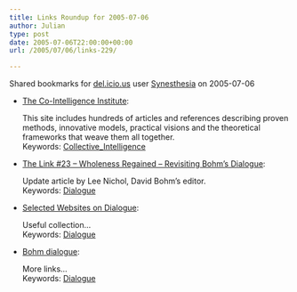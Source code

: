 ```yaml
---
title: Links Roundup for 2005-07-06
author: Julian
type: post
date: 2005-07-06T22:00:00+00:00
url: /2005/07/06/links-229/

---
```

Shared bookmarks for [del.icio.us][1] user  [Synesthesia][2] on 2005-07-06

  * [The Co-Intelligence Institute][3]:
  
    This site includes hundreds of articles and references describing proven methods, innovative models, practical visions and the theoretical frameworks that weave them all together.   
    Keywords: [Collective_Intelligence][4]
  * [The Link #23 &#8211; Wholeness Regained &#8211; Revisiting Bohm&#8217;s Dialogue][5]:
  
    Update article by Lee Nichol, David Bohm&#8217;s editor.   
    Keywords: [Dialogue][6]
  * [Selected Websites on Dialogue][7]:
  
    Useful collection&#8230;   
    Keywords: [Dialogue][6]
  * [Bohm dialogue][8]:
  
    More links&#8230;   
    Keywords: [Dialogue][6]

 [1]: http://del.icio.us/
 [2]: http://del.icio.us/synesthesia
 [3]: http://www.co-intelligence.org/ "http://www.co-intelligence.org/"
 [4]: http://del.icio.us/synesthesia/Collective_Intelligence
 [5]: http://www.kinfonet.org/the_link/link_23/nichol.asp "http://www.kinfonet.org/the_link/link_23/nichol.asp"
 [6]: http://del.icio.us/synesthesia/Dialogue
 [7]: http://www.laetusinpraesens.org/links/webdial.php "http://www.laetusinpraesens.org/links/webdial.php"
 [8]: http://www.muc.de/~heuvel/dialogue/ "http://www.muc.de/~heuvel/dialogue/"